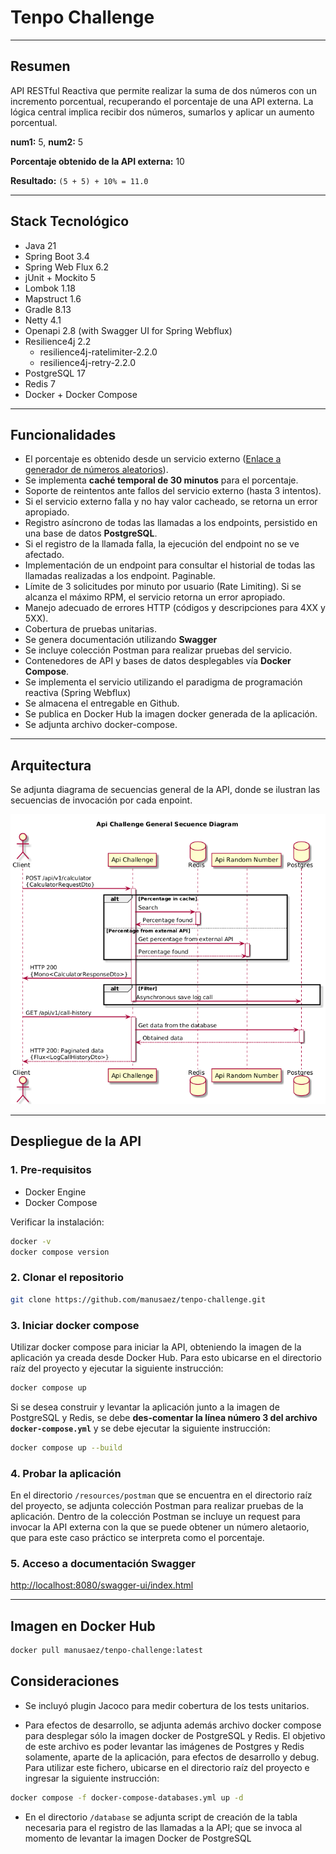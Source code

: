 # Tenpo Challenge

---
## Resumen

API RESTful Reactiva que permite realizar la suma de dos números con un incremento porcentual, recuperando el porcentaje de una API externa.
La lógica central implica recibir dos números, sumarlos y aplicar un aumento porcentual.

**num1:** 5, **num2:** 5

**Porcentaje obtenido de la API externa:** 10 

**Resultado:** `(5 + 5) + 10% = 11.0`

---

## Stack Tecnológico

- Java 21
- Spring Boot 3.4
- Spring Web Flux 6.2
- jUnit + Mockito 5
- Lombok 1.18
- Mapstruct 1.6
- Gradle 8.13
- Netty 4.1
- Openapi 2.8 (with Swagger UI for Spring Webflux)
- Resilience4j 2.2
  - resilience4j-ratelimiter-2.2.0
  - resilience4j-retry-2.2.0
- PostgreSQL 17
- Redis 7
- Docker + Docker Compose


---

## Funcionalidades

- El porcentaje es obtenido desde un servicio externo ([Enlace a generador de números aleatorios](https://www.randomnumberapi.com/api/v1.0/random?min=1&max=100&count=1>)).
- Se implementa **caché temporal de 30 minutos** para el porcentaje.
- Soporte de reintentos ante fallos del servicio externo (hasta 3 intentos). 
- Si el servicio externo falla y no hay valor cacheado, se retorna un error apropiado.
- Registro asíncrono de todas las llamadas a los endpoints, persistido en una base de datos **PostgreSQL**. 
- Si el registro de la llamada falla, la ejecución del endpoint no se ve afectado. 
- Implementación de un endpoint para consultar el historial de todas las llamadas realizadas a los endpoint. Paginable.
- Límite de 3 solicitudes por minuto por usuario (Rate Limiting). Si se alcanza el máximo RPM, el servicio retorna un error apropiado.
- Manejo adecuado de errores HTTP (códigos y descripciones para 4XX y 5XX).
- Cobertura de pruebas unitarias.
- Se genera documentación utilizando **Swagger**
- Se incluye colección Postman para realizar pruebas del servicio.
- Contenedores de API y bases de datos desplegables vía **Docker Compose**.
- Se implementa el servicio utilizando el paradigma de programación reactiva (Spring Webflux)
- Se almacena el entregable en Github.
- Se publica en Docker Hub la imagen docker generada de la aplicación.
- Se adjunta archivo docker-compose.

---

## Arquitectura

Se adjunta diagrama de secuencias general de la API, donde se ilustran las secuencias de invocación por cada enpoint. 

![Architecture Diagram](resources/img/Tenpo-challenge.png)

---

## Despliegue de la API 

### 1. Pre-requisitos

* Docker Engine
* Docker Compose

Verificar la instalación:
```bash
docker -v
docker compose version
```

### 2. Clonar el repositorio

```bash
git clone https://github.com/manusaez/tenpo-challenge.git
```

### 3. Iniciar docker compose
Utilizar docker compose para iniciar la API, obteniendo la imagen de la aplicación ya creada desde Docker Hub.
Para esto ubicarse en el directorio raíz del proyecto y ejecutar la siguiente instrucción:

```bash
docker compose up
```

Si se desea construir y levantar la aplicación junto a la imagen de PostgreSQL y Redis, se debe **des-comentar la línea número 3 del archivo `docker-compose.yml`**
y se debe ejecutar la siguiente instrucción:

```bash
docker compose up --build 
```

### 4. Probar la aplicación

En el directorio `/resources/postman` que se encuentra en el directorio raíz del proyecto, se adjunta colección Postman para realizar pruebas de la aplicación.
Dentro de la colección Postman se incluye un request para invocar la API externa con la que se puede obtener un número aletaorio, que para este caso práctico se interpreta como el porcentaje. 

### 5. Acceso a documentación Swagger

<http://localhost:8080/swagger-ui/index.html>

---

## Imagen en Docker Hub

```bash
docker pull manusaez/tenpo-challenge:latest
```

## Consideraciones

* Se incluyó plugin Jacoco para medir cobertura de los tests unitarios.

* Para efectos de desarrollo, se adjunta además archivo docker compose para desplegar sólo la imagen docker de PostgreSQL y Redis. 
El objetivo de este archivo es poder levantar las imágenes de Postgres y Redis solamente, aparte de la aplicación, para efectos de desarrollo y debug.
Para utilizar este fichero, ubicarse en el directorio raíz del proyecto e ingresar la siguiente instrucción:

```bash
docker compose -f docker-compose-databases.yml up -d  
```

* En el directorio `/database` se adjunta script de creación de la tabla necesaria para el registro de las llamadas a la API; 
que se invoca al momento de levantar la imagen Docker de PostgreSQL
